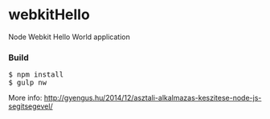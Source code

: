 webkitHello
===========

Node Webkit Hello World application

<h3>Build</h3>
<pre>
$ npm install
$ gulp nw
</pre>

More info: <a href='http://gyengus.hu/2014/12/asztali-alkalmazas-keszitese-node-js-segitsegevel/?utm_source=github_repo'>http://gyengus.hu/2014/12/asztali-alkalmazas-keszitese-node-js-segitsegevel/</a>
